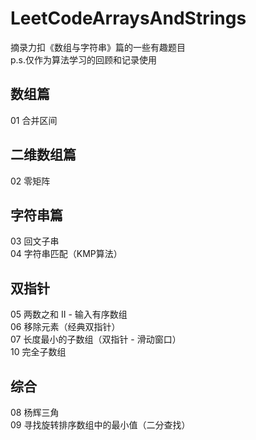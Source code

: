 # LeetCodeArraysAndStrings

摘录力扣《数组与字符串》篇的一些有趣题目  
p.s.仅作为算法学习的回顾和记录使用

## 数组篇

01 合并区间

## 二维数组篇

02 零矩阵  

## 字符串篇

03 回文子串  
04 字符串匹配（KMP算法）

## 双指针

05 两数之和 II - 输入有序数组  
06 移除元素（经典双指针）  
07 长度最小的子数组（双指针 - 滑动窗口）  
10 完全子数组  

## 综合

08 杨辉三角  
09 寻找旋转排序数组中的最小值（二分查找）  
